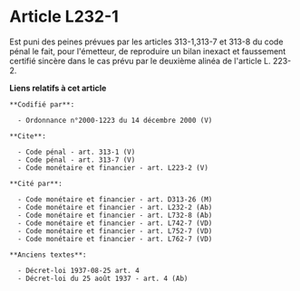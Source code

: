 # Article L232-1

Est puni des peines prévues par les articles 313-1,313-7 et 313-8 du code pénal le fait, pour l'émetteur, de reproduire un
bilan inexact et faussement certifié sincère dans le cas prévu par le deuxième alinéa de l'article L. 223-2.

**Liens relatifs à cet article**

	**Codifié par**:

	  - Ordonnance n°2000-1223 du 14 décembre 2000 (V)

	**Cite**:

	  - Code pénal - art. 313-1 (V)
	  - Code pénal - art. 313-7 (V)
	  - Code monétaire et financier - art. L223-2 (V)

	**Cité par**:

	  - Code monétaire et financier - art. D313-26 (M)
	  - Code monétaire et financier - art. L232-2 (Ab)
	  - Code monétaire et financier - art. L732-8 (Ab)
	  - Code monétaire et financier - art. L742-7 (VD)
	  - Code monétaire et financier - art. L752-7 (VD)
	  - Code monétaire et financier - art. L762-7 (VD)

	**Anciens textes**:

	  - Décret-loi 1937-08-25 art. 4
	  - Décret-loi du 25 août 1937 - art. 4 (Ab)
